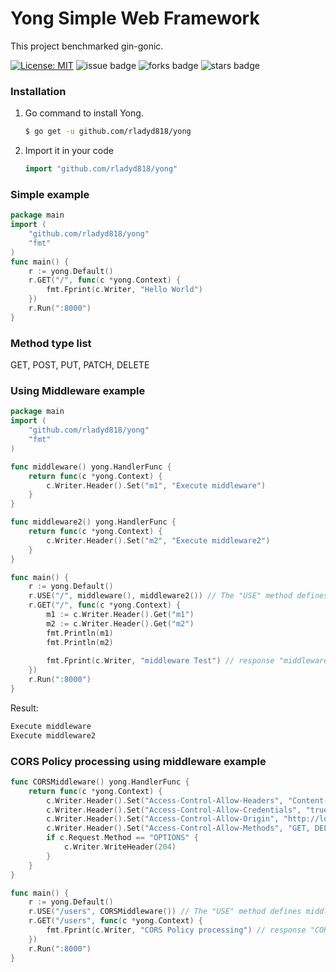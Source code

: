 # Yong Simple Web Framework
This project benchmarked gin-gonic.

[![License: MIT](https://img.shields.io/badge/License-MIT-yellow.svg)](https://img.shields.io/github/license/rladyd818/yong) ![issue badge](https://img.shields.io/github/issues/rladyd818/yong) ![forks badge](https://img.shields.io/github/forks/rladyd818/yong) ![stars badge](https://img.shields.io/github/stars/rladyd818/yong)

### Installation
1. Go command to install Yong.
    ```sh
    $ go get -u github.com/rladyd818/yong
    ```
2. Import it in your code
    ```go
    import "github.com/rladyd818/yong"
    ```

### Simple example
```go
package main
import (
    "github.com/rladyd818/yong"
    "fmt"
)
func main() {
    r := yong.Default()
    r.GET("/", func(c *yong.Context) {
        fmt.Fprint(c.Writer, "Hello World")
    })
    r.Run(":8000")
}
```

### Method type list
GET, POST, PUT, PATCH, DELETE

### Using Middleware example
```go
package main
import (
    "github.com/rladyd818/yong"
    "fmt"
)

func middleware() yong.HandlerFunc {
    return func(c *yong.Context) {
        c.Writer.Header().Set("m1", "Execute middleware")
    }
}

func middleware2() yong.HandlerFunc {
    return func(c *yong.Context) {
        c.Writer.Header().Set("m2", "Execute middleware2")
    }
}

func main() {
    r := yong.Default()
    r.USE("/", middleware(), middleware2()) // The "USE" method defines middleware.
    r.GET("/", func(c *yong.Context) {
        m1 := c.Writer.Header().Get("m1")
        m2 := c.Writer.Header().Get("m2")
        fmt.Println(m1)
	    fmt.Println(m2)
        
        fmt.Fprint(c.Writer, "middleware Test") // response "middleware Test"
    })
    r.Run(":8000")
}
```

Result:
```sh
Execute middleware
Execute middleware2
```

### CORS Policy processing using middleware example
```go
func CORSMiddleware() yong.HandlerFunc {
	return func(c *yong.Context) {
		c.Writer.Header().Set("Access-Control-Allow-Headers", "Content-Type, Origin, Accept")
		c.Writer.Header().Set("Access-Control-Allow-Credentials", "true")
		c.Writer.Header().Set("Access-Control-Allow-Origin", "http://localhost:3000") // Your client origin
		c.Writer.Header().Set("Access-Control-Allow-Methods", "GET, DELETE, POST, OPTIONS")
		if c.Request.Method == "OPTIONS" {
			c.Writer.WriteHeader(204)
		}
	}
}

func main() {
    r := yong.Default()
    r.USE("/users", CORSMiddleware()) // The "USE" method defines middleware.
    r.GET("/users", func(c *yong.Context) {
        fmt.Fprint(c.Writer, "CORS Policy processing") // response "CORS Policy processing"
    })
    r.Run(":8000")
}
```
